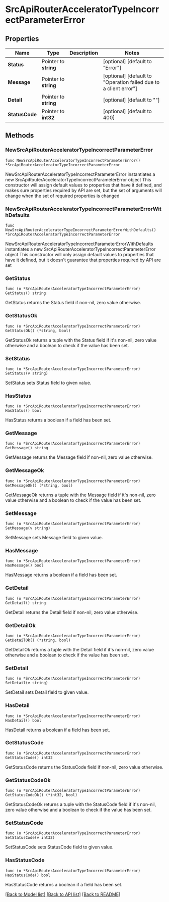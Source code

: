 # SrcApiRouterAcceleratorTypeIncorrectParameterError

## Properties

Name | Type | Description | Notes
------------ | ------------- | ------------- | -------------
**Status** | Pointer to **string** |  | [optional] [default to "Error"]
**Message** | Pointer to **string** |  | [optional] [default to "Operation failed due to a client error"]
**Detail** | Pointer to **string** |  | [optional] [default to ""]
**StatusCode** | Pointer to **int32** |  | [optional] [default to 400]

## Methods

### NewSrcApiRouterAcceleratorTypeIncorrectParameterError

`func NewSrcApiRouterAcceleratorTypeIncorrectParameterError() *SrcApiRouterAcceleratorTypeIncorrectParameterError`

NewSrcApiRouterAcceleratorTypeIncorrectParameterError instantiates a new SrcApiRouterAcceleratorTypeIncorrectParameterError object
This constructor will assign default values to properties that have it defined,
and makes sure properties required by API are set, but the set of arguments
will change when the set of required properties is changed

### NewSrcApiRouterAcceleratorTypeIncorrectParameterErrorWithDefaults

`func NewSrcApiRouterAcceleratorTypeIncorrectParameterErrorWithDefaults() *SrcApiRouterAcceleratorTypeIncorrectParameterError`

NewSrcApiRouterAcceleratorTypeIncorrectParameterErrorWithDefaults instantiates a new SrcApiRouterAcceleratorTypeIncorrectParameterError object
This constructor will only assign default values to properties that have it defined,
but it doesn't guarantee that properties required by API are set

### GetStatus

`func (o *SrcApiRouterAcceleratorTypeIncorrectParameterError) GetStatus() string`

GetStatus returns the Status field if non-nil, zero value otherwise.

### GetStatusOk

`func (o *SrcApiRouterAcceleratorTypeIncorrectParameterError) GetStatusOk() (*string, bool)`

GetStatusOk returns a tuple with the Status field if it's non-nil, zero value otherwise
and a boolean to check if the value has been set.

### SetStatus

`func (o *SrcApiRouterAcceleratorTypeIncorrectParameterError) SetStatus(v string)`

SetStatus sets Status field to given value.

### HasStatus

`func (o *SrcApiRouterAcceleratorTypeIncorrectParameterError) HasStatus() bool`

HasStatus returns a boolean if a field has been set.

### GetMessage

`func (o *SrcApiRouterAcceleratorTypeIncorrectParameterError) GetMessage() string`

GetMessage returns the Message field if non-nil, zero value otherwise.

### GetMessageOk

`func (o *SrcApiRouterAcceleratorTypeIncorrectParameterError) GetMessageOk() (*string, bool)`

GetMessageOk returns a tuple with the Message field if it's non-nil, zero value otherwise
and a boolean to check if the value has been set.

### SetMessage

`func (o *SrcApiRouterAcceleratorTypeIncorrectParameterError) SetMessage(v string)`

SetMessage sets Message field to given value.

### HasMessage

`func (o *SrcApiRouterAcceleratorTypeIncorrectParameterError) HasMessage() bool`

HasMessage returns a boolean if a field has been set.

### GetDetail

`func (o *SrcApiRouterAcceleratorTypeIncorrectParameterError) GetDetail() string`

GetDetail returns the Detail field if non-nil, zero value otherwise.

### GetDetailOk

`func (o *SrcApiRouterAcceleratorTypeIncorrectParameterError) GetDetailOk() (*string, bool)`

GetDetailOk returns a tuple with the Detail field if it's non-nil, zero value otherwise
and a boolean to check if the value has been set.

### SetDetail

`func (o *SrcApiRouterAcceleratorTypeIncorrectParameterError) SetDetail(v string)`

SetDetail sets Detail field to given value.

### HasDetail

`func (o *SrcApiRouterAcceleratorTypeIncorrectParameterError) HasDetail() bool`

HasDetail returns a boolean if a field has been set.

### GetStatusCode

`func (o *SrcApiRouterAcceleratorTypeIncorrectParameterError) GetStatusCode() int32`

GetStatusCode returns the StatusCode field if non-nil, zero value otherwise.

### GetStatusCodeOk

`func (o *SrcApiRouterAcceleratorTypeIncorrectParameterError) GetStatusCodeOk() (*int32, bool)`

GetStatusCodeOk returns a tuple with the StatusCode field if it's non-nil, zero value otherwise
and a boolean to check if the value has been set.

### SetStatusCode

`func (o *SrcApiRouterAcceleratorTypeIncorrectParameterError) SetStatusCode(v int32)`

SetStatusCode sets StatusCode field to given value.

### HasStatusCode

`func (o *SrcApiRouterAcceleratorTypeIncorrectParameterError) HasStatusCode() bool`

HasStatusCode returns a boolean if a field has been set.


[[Back to Model list]](../README.md#documentation-for-models) [[Back to API list]](../README.md#documentation-for-api-endpoints) [[Back to README]](../README.md)


